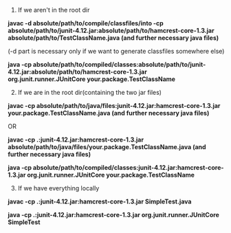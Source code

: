 1) If we aren't in the root dir

__javac -d absolute/path/to/compile/classfiles/into -cp absolute/path/to/junit-4.12.jar:absolute/path/to/hamcrest-core-1.3.jar absolute/path/to/TestClassName.java (and further  necessary java files)__

(-d part is necessary only if we want to generate classfiles somewhere else)

__java -cp absolute/path/to/compiled/classes:absolute/path/to/junit-4.12.jar:absolute/path/to/hamcrest-core-1.3.jar org.junit.runner.JUnitCore your.package.TestClassName__



2) If we are in the root dir(containing the two jar files)

__javac -cp absolute/path/to/java/files:junit-4.12.jar:hamcrest-core-1.3.jar your.package.TestClassName.java (and further necessary java files)__

OR

__javac -cp .:junit-4.12.jar:hamcrest-core-1.3.jar absolute/path/to/java/files/your.package.TestClassName.java (and further necessary java files)__

__java -cp absolute/path/to/compiled/classes:junit-4.12.jar:hamcrest-core-1.3.jar org.junit.runner.JUnitCore your.package.TestClassName__



3) If we have everything locally

__javac -cp .:junit-4.12.jar:hamcrest-core-1.3.jar SimpleTest.java__

__java -cp .:junit-4.12.jar:hamcrest-core-1.3.jar org.junit.runner.JUnitCore SimpleTest__

